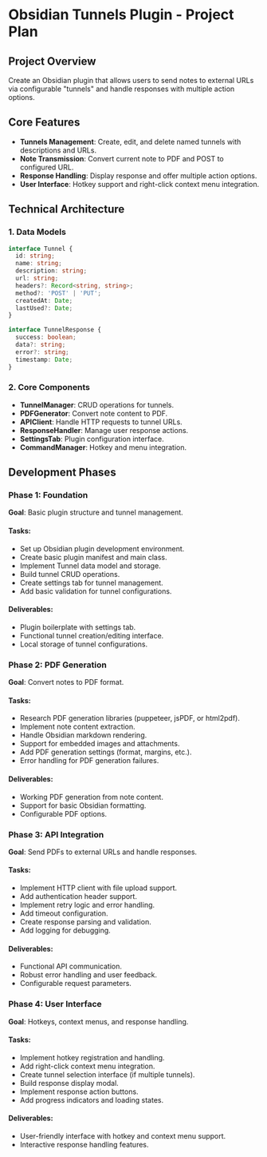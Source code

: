 # Obsidian Tunnels Plugin - Project Plan

## Project Overview
Create an Obsidian plugin that allows users to send notes to external URLs via configurable "tunnels" and handle responses with multiple action options.

## Core Features
- **Tunnels Management**: Create, edit, and delete named tunnels with descriptions and URLs.
- **Note Transmission**: Convert current note to PDF and POST to configured URL.
- **Response Handling**: Display response and offer multiple action options.
- **User Interface**: Hotkey support and right-click context menu integration.

## Technical Architecture

### 1. Data Models
```typescript
interface Tunnel {
  id: string;
  name: string;
  description: string;
  url: string;
  headers?: Record<string, string>;
  method?: 'POST' | 'PUT';
  createdAt: Date;
  lastUsed?: Date;
}

interface TunnelResponse {
  success: boolean;
  data?: string;
  error?: string;
  timestamp: Date;
}
```

### 2. Core Components
- **TunnelManager**: CRUD operations for tunnels.
- **PDFGenerator**: Convert note content to PDF.
- **APIClient**: Handle HTTP requests to tunnel URLs.
- **ResponseHandler**: Manage user response actions.
- **SettingsTab**: Plugin configuration interface.
- **CommandManager**: Hotkey and menu integration.

## Development Phases

### Phase 1: Foundation
**Goal**: Basic plugin structure and tunnel management.

#### Tasks:
- Set up Obsidian plugin development environment.
- Create basic plugin manifest and main class.
- Implement Tunnel data model and storage.
- Build tunnel CRUD operations.
- Create settings tab for tunnel management.
- Add basic validation for tunnel configurations.

#### Deliverables:
- Plugin boilerplate with settings tab.
- Functional tunnel creation/editing interface.
- Local storage of tunnel configurations.

### Phase 2: PDF Generation
**Goal**: Convert notes to PDF format.

#### Tasks:
- Research PDF generation libraries (puppeteer, jsPDF, or html2pdf).
- Implement note content extraction.
- Handle Obsidian markdown rendering.
- Support for embedded images and attachments.
- Add PDF generation settings (format, margins, etc.).
- Error handling for PDF generation failures.

#### Deliverables:
- Working PDF generation from note content.
- Support for basic Obsidian formatting.
- Configurable PDF options.

### Phase 3: API Integration
**Goal**: Send PDFs to external URLs and handle responses.

#### Tasks:
- Implement HTTP client with file upload support.
- Add authentication header support.
- Implement retry logic and error handling.
- Add timeout configuration.
- Create response parsing and validation.
- Add logging for debugging.

#### Deliverables:
- Functional API communication.
- Robust error handling and user feedback.
- Configurable request parameters.

### Phase 4: User Interface
**Goal**: Hotkeys, context menus, and response handling.

#### Tasks:
- Implement hotkey registration and handling.
- Add right-click context menu integration.
- Create tunnel selection interface (if multiple tunnels).
- Build response display modal.
- Implement response action buttons.
- Add progress indicators and loading states.

#### Deliverables:
- User-friendly interface with hotkey and context menu support.
- Interactive response handling features.
